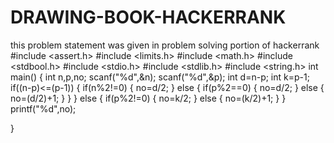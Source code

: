# DRAWING-BOOK-HACKERRANK
this problem statement was given in problem solving portion of hackerrank
#include <assert.h>
#include <limits.h>
#include <math.h>
#include <stdbool.h>
#include <stdio.h>
#include <stdlib.h>
#include <string.h>
int main()
{
    int n,p,no;
    scanf("%d",&n);
    scanf("%d",&p);
    int d=n-p;
    int k=p-1;
    if((n-p)<=(p-1))
    {
        if(n%2!=0)
        {
            no=d/2;
        }
        else 
        {
        if(p%2==0)
        {
            no=d/2;
        }
        else
        {
            no=(d/2)+1;
        }
        }
    }
    else
    {
        if(p%2!=0)
        {
            no=k/2;
        }
        else
        {
            no=(k/2)+1;
        }
    }
    printf("%d",no);

}
